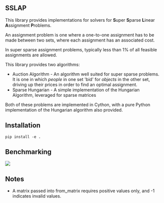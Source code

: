 ## SSLAP

This library provides implementations for solvers for **S**uper **S**parse **L**inear **A**ssignment **P**roblems.

An assignment problem is one where a one-to-one assignment has to be made between two sets, where each assignment has an associated cost.

In super sparse assignment problems, typically less than 1% of all feasible assignments are allowed.

This library provides two algorithms:
- Auction Algorithm - An algorithm well suited for super sparse problems. It is one in which *people* in one set 'bid' for *objects* in the other set, driving up their prices in order to find an optimal assignment. 
- Sparse Hungarian - A simple implementation of the Hungarian Algorithm, leveraged for sparse matrices

Both of these problems are implemented in Cython, with a pure Python implementation of the Hungarian algorithm also provided.

## Installation

```pip install -e .```

## Benchmarking

![](figs/density_benchmarking.png)

## Notes

- A matrix passed into from_matrix requires positive values only, and -1 indicates invalid values.

